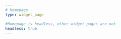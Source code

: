 ```yaml
---
# Homepage
type: widget_page

#Homepage is headless, other widget pages are not
headless: true
---
```

